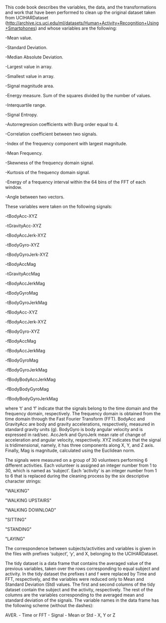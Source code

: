 This code book describes the variables, the data, and the transformations and work that have been performed to clean up the original dataset taken from UCIHARDataset (http://archive.ics.uci.edu/ml/datasets/Human+Activity+Recognition+Using+Smartphones) and whose variables are the following: 

-Mean value.

-Standard Deviation.

-Median Absolute Deviation. 

-Largest value in array.

-Smallest value in array.

-Signal magnitude area.

-Energy measure. Sum of the squares divided by the number of values. 

-Interquartile range. 

-Signal Entropy.

-Autorregresion coefficients with Burg order equal to 4.

-Correlation coefficient between two signals.

-Index of the frequency component with largest magnitude.

-Mean Frequency.

-Skewness of the frequency domain signal. 

-Kurtosis of the frequency domain signal. 

-Energy of a frequency interval within the 64 bins of the FFT of each window.

-Angle between two vectors.


These variables were taken on the following signals:

-tBodyAcc-XYZ

-tGravityAcc-XYZ

-tBodyAccJerk-XYZ

-tBodyGyro-XYZ

-tBodyGyroJerk-XYZ

-tBodyAccMag

-tGravityAccMag

-tBodyAccJerkMag

-tBodyGyroMag

-tBodyGyroJerkMag

-fBodyAcc-XYZ

-fBodyAccJerk-XYZ

-fBodyGyro-XYZ

-fBodyAccMag

-fBodyAccJerkMag

-fBodyGyroMag

-fBodyGyroJerkMag

-fBodyBodyAccJerkMag

-fBodyBodyGyroMag

-fBodyBodyGyroJerkMag

where ‘t’ and ‘f’ indicate that the signals belong to the time domain and the frequency domain, respectively. The frequency domain is obtained from the time domain through the 
Fast Fourier Transform (FFT). BodyAcc and GravityAcc are body and gravity accelerations, respectively, measured in standard gravity units (g). BodyGyro is body angular velocity 
and is expressed in rad/sec. AccJerk and GyroJerk mean rate of change of acceleration and angular velocity, respectively. XYZ indicates that the signal is tridimensional, namely, 
it has three components along X, Y, and Z axis. Finally, Mag is magnitude, calculated using the Euclidean norm.

The signals were measured on a group of 30 volunteers performing 6 different activities. Each volunteer is assigned an integer number from 1 to 30, which is named as ‘subject’. 
Each ‘activity’ is an integer number from 1 to 6 that is replaced during the cleaning process by the six descriptive character strings:

"WALKING"

"WALKING UPSTAIRS"

"WALKING DOWNLOAD"

"SITTING"

"STANDING"

"LAYING"

The correspondence between subjects/activities and 
variables is given in the files with prefixes ‘subject’, ‘y’, and X, belonging to the UCIHARDataset.  

The tidy dataset is a data frame that contains the averaged value of the previous variables, taken over the rows corresponding to equal subject and activity. In the tidy dataset 
the prefixes t and f were replaced by Time and FFT, respectively, and the variables were reduced only to Mean and Standard Deviation (Std) values. The first and second columns of 
the tidy dataset contain the subject and the activity, respectively. The rest of the columns are the variables corresponding to the averaged mean and standard deviation of the 
signals. The variable names in the data frame has the following scheme (without the dashes):

AVER. - Time or FFT  -  Signal  -  Mean or Std  -  X, Y or Z
















 






























